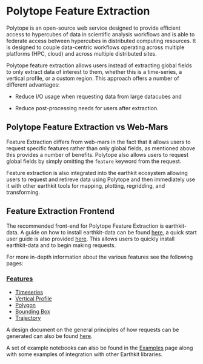 # Polytope Feature Extraction

Polytope is an open-source web service designed to provide efficient access to hypercubes of data in scientific analysis workflows and is able to federate access between hypercubes in distributed computing resources. It is designed to couple data-centric workflows operating across multiple platforms (HPC, cloud) and across multiple distributed sites.

Polytope feature extraction allows users instead of extracting global fields to only extract data of interest to them, whether this is a time-series, a vertical profile, or a custom region. This approach offers a number of different advantages:

- Reduce I/O usage when requesting data from large datacubes and

- Reduce post-processing needs for users after extraction.

## Polytope Feature Extraction vs Web-Mars

Feature Extraction differs from web-mars in the fact that it allows users to request specific features rather than only global fields, as mentioned above this provides a number of benefits. Polytope also allows users to request global fields by simply omitting the `feature` keyword from the request. 

Feature extraction is also integrated into the earthkit ecosystem allowing users to request and retireve data using Polytope and then immediately use it with other earthkit tools for mapping, plotting, regridding, and transforming.

## Feature Extraction Frontend

The recommended front-end for Polytope Feature Extraction is earthkit-data. A guide on how to install earthkit-data can be found <a href="../Installation">here</a>, a quick start user guide is also provided <a href="../Quick_Start">here</a>. This allows users to quickly install earthkit-data and to begin making requests.

For more in-depth information about the various features see the following pages:

### <a href="../Features/feature">Features</a>
  - <a href="../Features/timeseries">Timeseries</a>
  - <a href="../Features/vertical_profile">Vertical Profile</a>
  - <a href="../Features/polygon">Polygon</a>
  - <a href="../Features/boundingbox">Bounding Box</a>
  - <a href="../Features/trajectory">Trajectory</a>

A design document on the general principles of how requests can be generated can also be found <a href="../Design_Doc">here</a>.

A set of example notebooks can also be found in the <a href="../Examples/index">Examples</a> page along with some examples of integration with other Earthkit libraries.